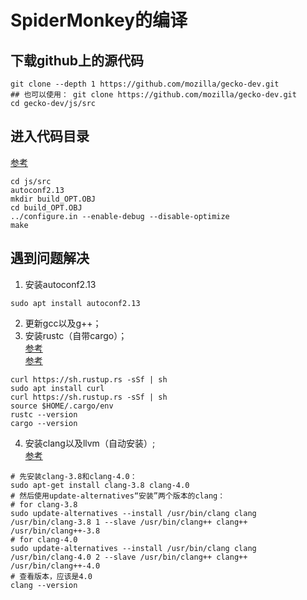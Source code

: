 # SpiderMonkey的编译      

## 下载github上的源代码  
```shell
git clone --depth 1 https://github.com/mozilla/gecko-dev.git  
## 也可以使用： git clone https://github.com/mozilla/gecko-dev.git 
cd gecko-dev/js/src
```
## 进入代码目录  
[参考](https://developer.mozilla.org/en-US/docs/Mozilla/Projects/SpiderMonkey/Build_Documentation)  

```shell
cd js/src
autoconf2.13
mkdir build_OPT.OBJ
cd build_OPT.OBJ
../configure.in --enable-debug --disable-optimize
make
```

## 遇到问题解决  
1. 安装autoconf2.13  
```shell
sudo apt install autoconf2.13
```
2. 更新gcc以及g++；  
3. 安装rustc（自带cargo）；  
[参考](https://www.linuxidc.com/Linux/2019-01/156211.htm)  
[参考](https://www.cnblogs.com/sunlingC/p/11120315.html)     
```shell
curl https://sh.rustup.rs -sSf | sh
sudo apt install curl
curl https://sh.rustup.rs -sSf | sh
source $HOME/.cargo/env
rustc --version
cargo --version
```
4. 安装clang以及llvm（自动安装）;  
[参考](https://blog.csdn.net/DumpDoctorWang/article/details/84567757)  
```shell
# 先安装clang-3.8和clang-4.0：
sudo apt-get install clang-3.8 clang-4.0  
# 然后使用update-alternatives“安装”两个版本的clang：
# for clang-3.8
sudo update-alternatives --install /usr/bin/clang clang /usr/bin/clang-3.8 1 --slave /usr/bin/clang++ clang++ /usr/bin/clang++-3.8
# for clang-4.0
sudo update-alternatives --install /usr/bin/clang clang /usr/bin/clang-4.0 2 --slave /usr/bin/clang++ clang++ /usr/bin/clang++-4.0
# 查看版本，应该是4.0
clang --version
```




